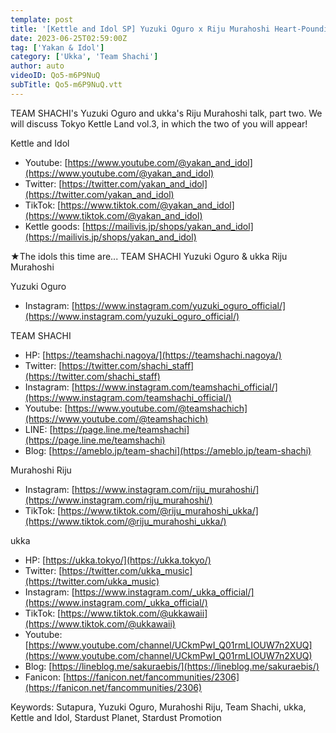 ```yaml
---
template: post
title: '[Kettle and Idol SP] Yuzuki Oguro x Riju Murahoshi Heart-Pounding ☆ Kirakira Dialogue Part 2'
date: 2023-06-25T02:59:00Z
tag: ['Yakan & Idol']
category: ['Ukka', 'Team Shachi']
author: auto 
videoID: Qo5-m6P9NuQ
subTitle: Qo5-m6P9NuQ.vtt
---
```

TEAM SHACHI's Yuzuki Oguro and ukka's Riju Murahoshi talk, part two. We will discuss Tokyo Kettle Land vol.3, in which the two of you will appear!

Kettle and Idol

- Youtube: [https://www.youtube.com/@yakan_and_idol](https://www.youtube.com/@yakan_and_idol)
- Twitter: [https://twitter.com/yakan_and_idol](https://twitter.com/yakan_and_idol)
- TikTok: [https://www.tiktok.com/@yakan_and_idol](https://www.tiktok.com/@yakan_and_idol)
- Kettle goods: [https://mailivis.jp/shops/yakan_and_idol](https://mailivis.jp/shops/yakan_and_idol)

★The idols this time are... TEAM SHACHI Yuzuki Oguro & ukka Riju Murahoshi

Yuzuki Oguro

- Instagram: [https://www.instagram.com/yuzuki_oguro_official/](https://www.instagram.com/yuzuki_oguro_official/)

TEAM SHACHI

- HP: [https://teamshachi.nagoya/](https://teamshachi.nagoya/)
- Twitter: [https://twitter.com/shachi_staff](https://twitter.com/shachi_staff)
- Instagram: [https://www.instagram.com/teamshachi_official/](https://www.instagram.com/teamshachi_official/)
- Youtube: [https://www.youtube.com/@teamshachich](https://www.youtube.com/@teamshachich)
- LINE: [https://page.line.me/teamshachi](https://page.line.me/teamshachi)
- Blog: [https://ameblo.jp/team-shachi](https://ameblo.jp/team-shachi)

Murahoshi Riju

- Instagram: [https://www.instagram.com/riju_murahoshi/](https://www.instagram.com/riju_murahoshi/)
- TikTok: [https://www.tiktok.com/@riju_murahoshi_ukka/](https://www.tiktok.com/@riju_murahoshi_ukka/)

ukka

- HP: [https://ukka.tokyo/](https://ukka.tokyo/)
- Twitter: [https://twitter.com/ukka_music](https://twitter.com/ukka_music)
- Instagram: [https://www.instagram.com/_ukka_official/](https://www.instagram.com/_ukka_official/)
- TikTok: [https://www.tiktok.com/@ukkawaii](https://www.tiktok.com/@ukkawaii)
- Youtube: [https://www.youtube.com/channel/UCkmPwI_Q01rmLIOUW7n2XUQ](https://www.youtube.com/channel/UCkmPwI_Q01rmLIOUW7n2XUQ)
- Blog: [https://lineblog.me/sakuraebis/](https://lineblog.me/sakuraebis/)
- Fanicon: [https://fanicon.net/fancommunities/2306](https://fanicon.net/fancommunities/2306)


Keywords: Sutapura, Yuzuki Oguro, Murahoshi Riju, Team Shachi, ukka, Kettle and Idol, Stardust Planet, Stardust Promotion